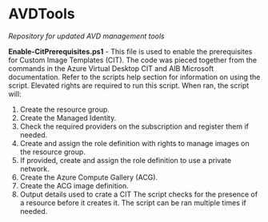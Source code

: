 # AVDTools
*Repository for updated AVD management tools*

**Enable-CitPrerequisites.ps1** - This file is used to enable the prerequisites for Custom Image Templates (CIT).  The code was pieced together from the commands in the Azure Virtual Desktop CIT and AIB Microsoft documentation. Refer to the scripts help section for information on using the script. Elevated rights are required to run this script.  When ran, the script will:
1. Create the resource group.
2. Create the Managed Identity.
3. Check the required providers on the subscription and register them if needed.
4. Create and assign the role definition with rights to manage images on the resource group.
5. If provided, create and assign the role definition to use a private network.
6. Create the Azure Compute Gallery (ACG).
7. Create the ACG image definition.
8. Output details used to crate a CIT
The script checks for the presence of a resource before it creates it.  The script can be ran multiple times if needed.
